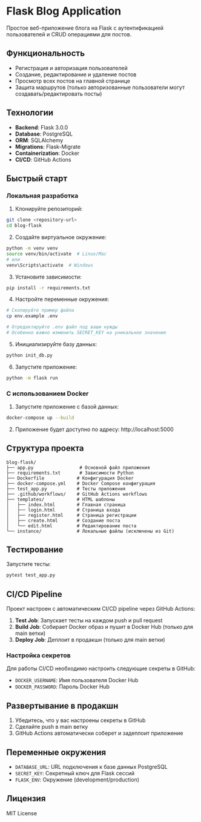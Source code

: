 # Flask Blog Application

Простое веб-приложение блога на Flask с аутентификацией пользователей и CRUD операциями для постов.

## Функциональность

- Регистрация и авторизация пользователей
- Создание, редактирование и удаление постов
- Просмотр всех постов на главной странице
- Защита маршрутов (только авторизованные пользователи могут создавать/редактировать посты)

## Технологии

- **Backend**: Flask 3.0.0
- **Database**: PostgreSQL
- **ORM**: SQLAlchemy
- **Migrations**: Flask-Migrate
- **Containerization**: Docker
- **CI/CD**: GitHub Actions

## Быстрый старт

### Локальная разработка

1. Клонируйте репозиторий:
```bash
git clone <repository-url>
cd blog-flask
```

2. Создайте виртуальное окружение:
```bash
python -m venv venv
source venv/bin/activate  # Linux/Mac
# или
venv\Scripts\activate  # Windows
```

3. Установите зависимости:
```bash
pip install -r requirements.txt
```

4. Настройте переменные окружения:
```bash
# Скопируйте пример файла
cp env.example .env

# Отредактируйте .env файл под ваши нужды
# Особенно важно изменить SECRET_KEY на уникальное значение
```

5. Инициализируйте базу данных:
```bash
python init_db.py
```

6. Запустите приложение:
```bash
python -m flask run
```

### С использованием Docker

1. Запустите приложение с базой данных:
```bash
docker-compose up --build
```

2. Приложение будет доступно по адресу: http://localhost:5000

## Структура проекта

```
blog-flask/
├── app.py                 # Основной файл приложения
├── requirements.txt       # Зависимости Python
├── Dockerfile            # Конфигурация Docker
├── docker-compose.yml    # Docker Compose конфигурация
├── test_app.py           # Тесты приложения
├── .github/workflows/    # GitHub Actions workflows
├── templates/            # HTML шаблоны
│   ├── index.html        # Главная страница
│   ├── login.html        # Страница входа
│   ├── register.html     # Страница регистрации
│   ├── create.html       # Создание поста
│   └── edit.html         # Редактирование поста
└── instance/             # Локальные файлы (исключены из Git)
```

## Тестирование

Запустите тесты:
```bash
pytest test_app.py
```

## CI/CD Pipeline

Проект настроен с автоматическим CI/CD pipeline через GitHub Actions:

1. **Test Job**: Запускает тесты на каждом push и pull request
2. **Build Job**: Собирает Docker образ и пушит в Docker Hub (только для main ветки)
3. **Deploy Job**: Деплоит в продакшн (только для main ветки)

### Настройка секретов

Для работы CI/CD необходимо настроить следующие секреты в GitHub:

- `DOCKER_USERNAME`: Имя пользователя Docker Hub
- `DOCKER_PASSWORD`: Пароль Docker Hub

## Развертывание в продакшн

1. Убедитесь, что у вас настроены секреты в GitHub
2. Сделайте push в main ветку
3. GitHub Actions автоматически соберет и задеплоит приложение

## Переменные окружения

- `DATABASE_URL`: URL подключения к базе данных PostgreSQL
- `SECRET_KEY`: Секретный ключ для Flask сессий
- `FLASK_ENV`: Окружение (development/production)

## Лицензия

MIT License 